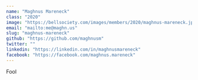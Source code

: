 ```yaml
---
name: "Maghnus Mareneck"
class: "2020"
image: "https://bellsociety.com/images/members/2020/maghnus-mareneck.jpg"
email: "mailto:me@maghn.us"
slug: "maghnus-mareneck"
github: "https://github.com/maghnusm"
twitter: ""
linkedin: "https://linkedin.com/in/maghnusmareneck"
facebook: "https://facebook.com/maghnus.mareneck"
---
```

Fool